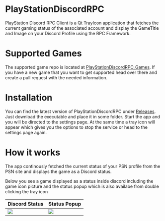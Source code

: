 # PlayStationDiscordRPC

PlayStation Discord RPC Client is a Qt TrayIcon application that fetches the current gaming status of the associated account and display the GameTitle and Image on your Discord Profile using the RPC Framework.

# Supported Games

The supported game repo is located at [PlayStationDiscordRPC_Games](https://github.com/flok/PlayStationDiscordRPC_Games). If you have a new game that you want to get supported head over there and create a pull request with the needed information. 

# Installation

You can find the latest version of PlayStationDiscordRPC under [Releases](https://github.com/flok/PlayStationDiscordRPC/releases). Just download the executable and place it in some folder. Start the app and you will be directed to the settings page. At the same time a tray icon will appear which gives you the options to stop the service or head to the settings page again.

# How it works

The app continously fetched the current status of your PSN profile from the PSN site and displays the game as a Discord status.

Below you see a game displayed as a status inside discord including the game icon picture and the status popup which is also availabe from double clicking the tray icon

|         Discord Status                      |                Status Popup                 |
|---------------------------------------------|---------------------------------------------|
| <img src="https://i.imgur.com/kVRAESs.png"> | <img src="https://i.imgur.com/7nxJDrh.png"> |
